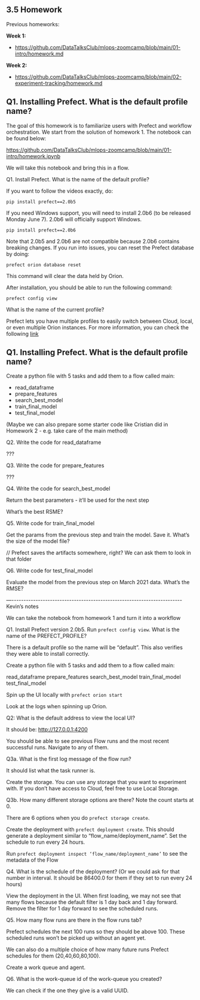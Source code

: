 ## 3.5 Homework

Previous homeworks:

**Week 1:**
* https://github.com/DataTalksClub/mlops-zoomcamp/blob/main/01-intro/homework.md

**Week 2:**
* https://github.com/DataTalksClub/mlops-zoomcamp/blob/main/02-experiment-tracking/homework.md

## Q1. Installing Prefect. What is the default profile name?

The goal of this homework is to familiarize users with Prefect and workflow orchestration. We start from the solution of homework 1. The notebook can be found below:

https://github.com/DataTalksClub/mlops-zoomcamp/blob/main/01-intro/homework.ipynb

We will take this notebook and bring this in a flow. 

Q1. Install Prefect. What is the name of the default profile?

If you want to follow the videos exactly, do:

```
pip install prefect==2.0b5
```

If you need Windows support, you will need to install 2.0b6 (to be released Monday June 7). 2.0b6 will officially support Windows.

```
pip install prefect==2.0b6
```

Note that 2.0b5 and 2.0b6 are not compatible because 2.0b6 contains breaking changes. If you run into issues, you can reset the Prefect database by doing:

```
prefect orion database reset
```

This command will clear the data held by Orion.

After installation, you should be able to run the following command:

```
prefect config view
```

What is the name of the current profile?

Prefect lets you have multiple profiles to easily switch between Cloud, local, or even multiple Orion instances. For more information, you can check the following [link](https://orion-docs.prefect.io/concepts/settings/#configuration-profiles)

## Q1. Installing Prefect. What is the default profile name?

Create a python file with 5 tasks and add them to a flow called main:

* read_dataframe
* prepare_features
* search_best_model
* train_final_model
* test_final_model

(Maybe we can also prepare some starter code like Cristian did in Homework 2 - e.g. take care of the main method)

Q2. Write the code for read_dataframe

???


Q3. Write the code for prepare_features

???


Q4. Write the code for search_best_model

Return the best parameters - it’ll be used for the next step 

What’s the best RSME?


Q5. Write code for train_final_model 

Get the params from the previous step and train the model. Save it. 
What’s the size of the model file? 

// Prefect saves the artifacts somewhere, right? We can ask them to look in that folder 


Q6. Write code for test_final_model

Evaluate the model from the previous step on March 2021 data. What’s the RMSE? 

—-----------------------------------------------------------------------
Kevin’s notes

We can take the notebook from homework 1 and turn it into a workflow 

Q1. Install Prefect version 2.0b5. Run `prefect config view`. What is the name of the PREFECT_PROFILE?

There is a default profile so the name will be “default”. This also verifies they were able to install correctly.

Create a python file with 5 tasks and add them to a flow called main:

read_dataframe
prepare_features
search_best_model
train_final_model
test_final_model

Spin up the UI locally with `prefect orion start`

Look at the logs when spinning up Orion. 

Q2: What is the default address to view the local UI?

It should be: http://127.0.0.1:4200

You should be able to see previous Flow runs and the most recent successful runs. Navigate to any of them.

Q3a. What is the first log message of the flow run?

It should list what the task runner is.



Create the storage. You can use any storage that you want to experiment with. If you don’t have access to Cloud, feel free to use Local Storage.

Q3b. How many different storage options are there? Note the count starts at 0.

There are 6 options when you do `prefect storage create`.

Create the deployment with `prefect deployment create`. This should generate a deployment similar to “flow_name/deployment_name”. Set the schedule to run every 24 hours.

Run `prefect deployment inspect ‘flow_name/deployment_name’` to see the metadata of the Flow 

Q4. What is the schedule of the deployment? (Or we could ask for that number in interval. It should be 86400.0 for them if they set to run every 24 hours)




View the deployment in the UI. When first loading, we may not see that many flows because the default filter is 1 day back and 1 day forward. Remove the filter for 1 day forward to see the scheduled runs.

Q5. How many flow runs are there in the flow runs tab?

Prefect schedules the next 100 runs so they should be above 100. These scheduled runs won’t be picked up without an agent yet.

We can also do a multiple choice of how many future runs Prefect schedules for them (20,40,60,80,100).

Create a work queue and agent. 

Q6. What is the work-queue id of the work-queue you created?

We can check if the one they give is a valid UUID.
